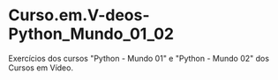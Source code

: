 # Curso.em.V-deos-Python_Mundo_01_02
Exercícios dos cursos "Python - Mundo 01" e "Python - Mundo 02" dos Cursos em Vídeo.
